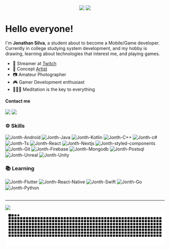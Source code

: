 
<div align="center">
     <img height="225em" src="https://github-readme-stats.vercel.app/api/top-langs/?username=JonathSilva&theme=yeblu"/>
    <img height="225em" src="https://github-readme-stats.vercel.app/api?username=JonathSilva&show_icons=true&theme=yeblu"/>
</div>

<h1>Hello everyone! </br></h1></img>


 
<p>
  I'm <strong>Jonathan Silva</strong>, a student about to become a Mobile/Game developer.
  Currently in college studying system development, and my hobby is drawing, learning about technologies that interest me, 
  and playing games.
  

  

- 👾 Streamer at [Twitch](http://twitch.tv/eezyjb)
- 🎨 Concept [Artist](https://www.artstation.com/eezy)
- 📷 Amateur Photographer
- 🎮 Gamer Development enthusiast
- 🧘🏽‍♂️ Meditation is the key to everything
  
</p>

<h4>Contact me</h4>

 <div>
  <a href = "mailto: jonathansilvadacostalima@gmail.com"><img src="https://img.shields.io/badge/-Gmail-%23EA4335?style=for-the-badge&logo=gmail&logoColor=white" target="_blank"></a>
  <a href="https://www.linkedin.com/in/jonathsilva/" target="_blank"><img src="https://img.shields.io/badge/-LinkedIn-%230077B5?style=for-the-badge&logo=linkedin&logoColor=white" target="_blank"></a>
  </div>
  
 

<h3>⚙️ Skills</h3>
 
<div style="display: inline_block">
  <img align="center" alt="Jonth-Android" src="https://img.shields.io/badge/Android-3DDC84?style=for-the-badge&logo=android&logoColor=white "/>
  <img align="center" alt="Jonth-Java" src="https://img.shields.io/badge/java-%23ED8B00.svg?style=for-the-badge&logo=java&logoColor=white"/>
  <img align="center" alt="Jonth-Kotlin" src="https://img.shields.io/badge/kotlin-%230095D5.svg?style=for-the-badge&logo=kotlin&logoColor=white"/>
  <img align="center" alt="Jonth-C++" src="https://img.shields.io/badge/C%2B%2B-00599C?style=for-the-badge&logo=c%2B%2B&logoColor=white"/>
  <img align="center" alt="Jonth-c#" src="https://img.shields.io/badge/c%23-%23239120.svg?style=for-the-badge&logo=c-sharp&logoColor=white"/>
  <img align="center" alt="Jonth-Ts" src="https://img.shields.io/badge/TypeScript-007ACC?style=for-the-badge&logo=typescript&logoColor=white"/>
  <img align="center" alt="Jonth-React"  src="https://img.shields.io/badge/React-20232A?style=for-the-badge&logo=react&logoColor=61DAFB"/>
  <img align="center" alt="Jonth-Nextjs"  src="https://img.shields.io/badge/Next-black?style=for-the-badge&logo=next.js&logoColor=white"/>
  <img align="center" alt="Jonth-styled-components" src="https://img.shields.io/badge/styled--components-DB7093?style=for-the-badge&logo=styled-components&          logoColor=white"/>
  <img align="center" alt="Jonth-Git" src="https://img.shields.io/badge/Git-E34F26?style=for-the-badge&logo=git&logoColor=white"/>
  <img align="center" alt="Jonth-Firebase" src="https://img.shields.io/badge/Firebase-F29D0C?style=for-the-badge&logo=firebase&logoColor=white"/>
  <img align="center" alt="Jonth-Mongodb" src="https://img.shields.io/badge/MongoDB-4EA94B?style=for-the-badge&logo=mongodb&logoColor=white"/>
  <img align="center" alt="Jonth-Postsql" src="https://img.shields.io/badge/PostgreSQL-316192?style=for-the-badge&logo=postgresql&logoColor=white"/>
  <img align="center" alt="Jonth-Unreal" src="https://img.shields.io/badge/unrealengine-%23313131.svg?style=for-the-badge&logo=unrealengine&logoColor=white"/>
  <img align="center" alt="Jonth-Unity" src="https://img.shields.io/badge/unity-%23000000.svg?style=for-the-badge&logo=unity&logoColor=white"/>
  
    
   
  <h3>📚 Learning</h3>
  
  <div style="display: inline_block">
  <img align="center" alt="Jonth-Flutter" src="https://img.shields.io/badge/Flutter-02569B?style=for-the-badge&logo=flutter&logoColor=white"/>
  <img align="center" alt="Jonth-React-Native" src="https://img.shields.io/badge/React_Native-20232A?style=for-the-badge&logo=react&logoColor=61DAFB"/>
  <img align="center" alt="Jonth-Swift" src="https://img.shields.io/badge/swift-F54A2A?style=for-the-badge&logo=swift&logoColor=white"/>
  <img align="center" alt="Jonth-Go" src="https://img.shields.io/badge/go-%2300ADD8.svg?style=for-the-badge&logo=go&logoColor=white"/>
  <img align="center" alt="Jonth-Python" src="https://img.shields.io/badge/Python-3776AB?style=for-the-badge&logo=python&logoColor=white"/>
     
</div></br>



<hr/>
  
  ![](https://komarev.com/ghpvc/?username=JonathSilva&style=for-the-badge&color=brightgreen)
   ![Snake animation](https://github.com/JonathSilva/JonathSilva/blob/output/github-contribution-grid-snake.svg)
  
    

